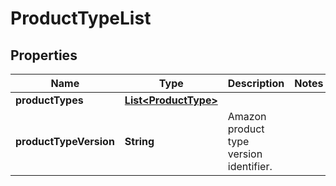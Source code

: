 
# ProductTypeList

## Properties
Name | Type | Description | Notes
------------ | ------------- | ------------- | -------------
**productTypes** | [**List&lt;ProductType&gt;**](ProductType.md) |  | 
**productTypeVersion** | **String** | Amazon product type version identifier. | 




